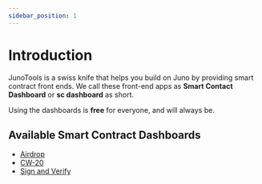 ```yaml
---
sidebar_position: 1
---
```


# Introduction

JunoTools is a swiss knife that helps you build on Juno by providing smart contract front ends.
We call these front-end apps as **Smart Contact Dashboard** or **sc dashboard** as short.

Using the dashboards is **free** for everyone, and will always be.

## Available Smart Contract Dashboards

- [Airdrop](/02-dashboards/02-airdrop/01-introduction.md)
- [CW-20](/02-dashboards/03-cw-20/01-introduction.md)
- [Sign and Verify](/02-dashboards/04-sign-and-verify/01-introduction.md)